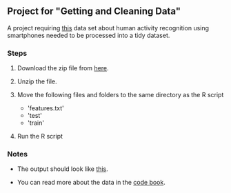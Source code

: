 ## Project for "Getting and Cleaning Data"

A project requiring [this](http://archive.ics.uci.edu/ml/datasets/Human+Activity+Recognition+Using+Smartphones "Human Activity Recognition using Smartphone") data set about human activity recognition using smartphones needed to be processed into a tidy dataset.

### Steps

1. Download the zip file from [here](https://d396qusza40orc.cloudfront.net/getdata%2Fprojectfiles%2FUCI%20HAR%20Dataset.zip "Data").

2. Unzip the file.

3. Move the following files and folders to the same directory as the R script
	- 'features.txt'
	- 'test'
	- 'train'
	
4. Run the R script

### Notes

- The output should look like [this](https://github.com/dkharazi/datasciencecoursera/blob/master/Tidy/tidy.csv "CSV").

- You can read more about the data in the [code book](https://github.com/dkharazi/datasciencecoursera/blob/master/Tidy/CodeBook.md "Code Book").
